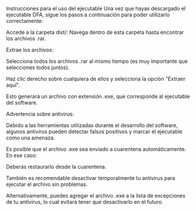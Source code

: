 Instrucciones para el uso del ejecutable
Una vez que hayas descargado el ejecutable DFA, sigue los pasos a continuación para poder utilizarlo correctamente:

Accede a la carpeta dist/: Navega dentro de esta carpeta hasta encontrar los archivos .rar.

Extrae los archivos:

Selecciona todos los archivos .rar al mismo tiempo (es muy importante que selecciones todos juntos).

Haz clic derecho sobre cualquiera de ellos y selecciona la opción "Extraer aquí".

Esto generará un archivo con extensión .exe, que corresponde al ejecutable del software.

Advertencia sobre antivirus:

Debido a las herramientas utilizadas durante el desarrollo del software, algunos antivirus pueden detectar falsos positivos y marcar el ejecutable como una amenaza.

Es posible que el archivo .exe sea enviado a cuarentena automáticamente. En ese caso:

Deberás restaurarlo desde la cuarentena.

También es recomendable desactivar temporalmente tu antivirus para ejecutar el archivo sin problemas.

Alternativamente, puedes agregar el archivo .exe a la lista de excepciones de tu antivirus, lo cual evitará tener que desactivarlo en el futuro.